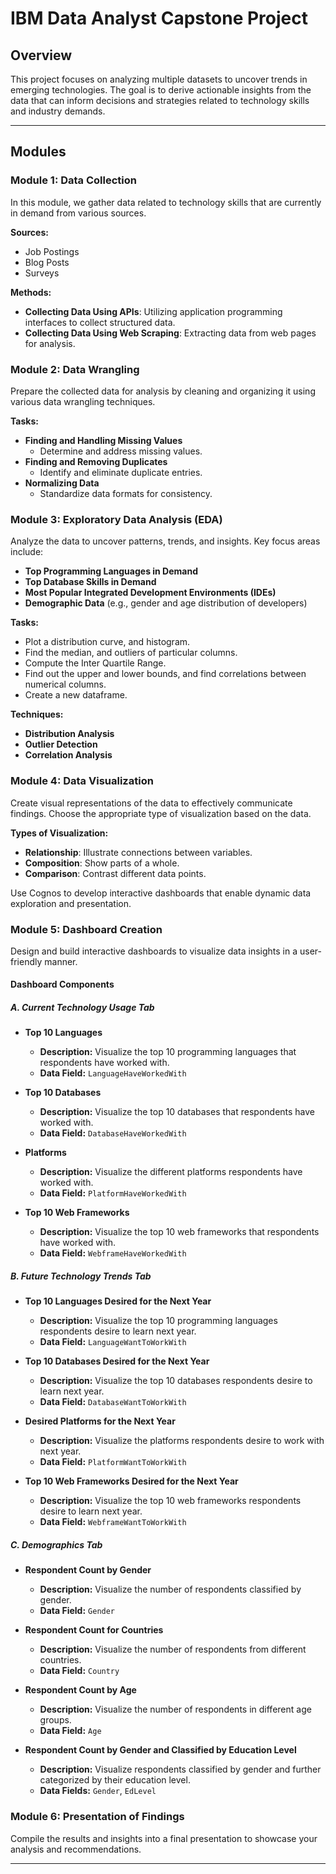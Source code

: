 # IBM Data Analyst Capstone Project

## Overview

This project focuses on analyzing multiple datasets to uncover trends in emerging technologies. The goal is to derive actionable insights from the data that can inform decisions and strategies related to technology skills and industry demands.

---

## Modules

### Module 1: Data Collection

In this module, we gather data related to technology skills that are currently in demand from various sources.

**Sources:**
- Job Postings
- Blog Posts
- Surveys

**Methods:**
- **Collecting Data Using APIs**: Utilizing application programming interfaces to collect structured data.
- **Collecting Data Using Web Scraping**: Extracting data from web pages for analysis.

### Module 2: Data Wrangling

Prepare the collected data for analysis by cleaning and organizing it using various data wrangling techniques.

**Tasks:**
- **Finding and Handling Missing Values**
  - Determine and address missing values.
- **Finding and Removing Duplicates**
  - Identify and eliminate duplicate entries.
- **Normalizing Data**
  - Standardize data formats for consistency.

### Module 3: Exploratory Data Analysis (EDA)

Analyze the data to uncover patterns, trends, and insights. Key focus areas include:

- **Top Programming Languages in Demand**
- **Top Database Skills in Demand**
- **Most Popular Integrated Development Environments (IDEs)**
- **Demographic Data** (e.g., gender and age distribution of developers)

**Tasks:**
- Plot a distribution curve, and histogram.
- Find the median, and outliers of particular columns.
- Compute the Inter Quartile Range.
- Find out the upper and lower bounds, and find correlations between numerical columns.
- Create a new dataframe.

**Techniques:**
- **Distribution Analysis**
- **Outlier Detection**
- **Correlation Analysis**

### Module 4: Data Visualization

Create visual representations of the data to effectively communicate findings. Choose the appropriate type of visualization based on the data.

**Types of Visualization:**
- **Relationship**: Illustrate connections between variables.
- **Composition**: Show parts of a whole.
- **Comparison**: Contrast different data points.

Use Cognos to develop interactive dashboards that enable dynamic data exploration and presentation.

### Module 5: Dashboard Creation

Design and build interactive dashboards to visualize data insights in a user-friendly manner.

#### Dashboard Components

##### A. Current Technology Usage Tab

- **Top 10 Languages**
  - **Description:** Visualize the top 10 programming languages that respondents have worked with.
  - **Data Field:** `LanguageHaveWorkedWith`

- **Top 10 Databases**
  - **Description:** Visualize the top 10 databases that respondents have worked with.
  - **Data Field:** `DatabaseHaveWorkedWith`

- **Platforms**
  - **Description:** Visualize the different platforms respondents have worked with.
  - **Data Field:** `PlatformHaveWorkedWith`

- **Top 10 Web Frameworks**
  - **Description:** Visualize the top 10 web frameworks that respondents have worked with.
  - **Data Field:** `WebframeHaveWorkedWith`

##### B. Future Technology Trends Tab

- **Top 10 Languages Desired for the Next Year**
  - **Description:** Visualize the top 10 programming languages respondents desire to learn next year.
  - **Data Field:** `LanguageWantToWorkWith`

- **Top 10 Databases Desired for the Next Year**
  - **Description:** Visualize the top 10 databases respondents desire to learn next year.
  - **Data Field:** `DatabaseWantToWorkWith`

- **Desired Platforms for the Next Year**
  - **Description:** Visualize the platforms respondents desire to work with next year.
  - **Data Field:** `PlatformWantToWorkWith`

- **Top 10 Web Frameworks Desired for the Next Year**
  - **Description:** Visualize the top 10 web frameworks respondents desire to learn next year.
  - **Data Field:** `WebframeWantToWorkWith`

##### C. Demographics Tab

- **Respondent Count by Gender**
  - **Description:** Visualize the number of respondents classified by gender.
  - **Data Field:** `Gender`

- **Respondent Count for Countries**
  - **Description:** Visualize the number of respondents from different countries.
  - **Data Field:** `Country`

- **Respondent Count by Age**
  - **Description:** Visualize the number of respondents in different age groups.
  - **Data Field:** `Age`

- **Respondent Count by Gender and Classified by Education Level**
  - **Description:** Visualize respondents classified by gender and further categorized by their education level.
  - **Data Fields:** `Gender`, `EdLevel`

### Module 6: Presentation of Findings

Compile the results and insights into a final presentation to showcase your analysis and recommendations.

---
